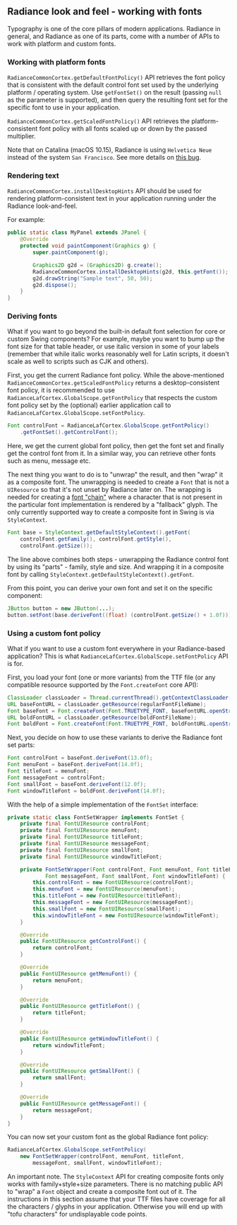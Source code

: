 ## Radiance look and feel - working with fonts

Typography is one of the core pillars of modern applications. Radiance in general, and Radiance as one of its parts, come with a number of APIs to work with platform and custom fonts.

### Working with platform fonts

`RadianceCommonCortex.getDefaultFontPolicy()` API retrieves the font policy that is consistent with the default control font set used by the underlying platform / operating system. Use `getFontSet()` on the result (passing `null` as the parameter is supported), and then query the resulting font set for the specific font to use in your application.

`RadianceCommonCortex.getScaledFontPolicy()` API retrieves the platform-consistent font policy with all fonts scaled up or down by the passed multiplier.

Note that on Catalina (macOS 10.15), Radiance is using `Helvetica Neue` instead of the system `San Francisco`. See more details on [this bug](https://github.com/kirill-grouchnikov/radiance/issues/224).

### Rendering text

`RadianceCommonCortex.installDesktopHints` API should be used for rendering platform-consistent text in your application running under the Radiance look-and-feel.

For example:

```java
public static class MyPanel extends JPanel {
    @Override
    protected void paintComponent(Graphics g) {
        super.paintComponent(g);

        Graphics2D g2d = (Graphics2D) g.create();
        RadianceCommonCortex.installDesktopHints(g2d, this.getFont());
        g2d.drawString("Sample text", 50, 50);
        g2d.dispose();
    }
}
```

### Deriving fonts

What if you want to go beyond the built-in default font selection for core or custom Swing components? For example, maybe you want to bump up the font size for that table header, or use italic version in some of your labels (remember that while italic works reasonably well for Latin scripts, it doesn't scale as well to scripts such as CJK and others).

First, you get the current Radiance font policy. While the above-mentioned `RadianceCommonCortex.getScaledFontPolicy` returns a desktop-consistent font policy, it is recommended to use `RadianceLafCortex.GlobalScope.getFontPolicy` that respects the custom font policy set by the (optional) earlier application call to `RadianceLafCortex.GlobalScope.setFontPolicy`.

```java
Font controlFont = RadianceLafCortex.GlobalScope.getFontPolicy()
    .getFontSet().getControlFont();
```

Here, we get the current global font policy, then get the font set and finally get the control font from it. In a similar way, you can retrieve other fonts such as menu, message etc.

The next thing you want to do is to "unwrap" the result, and then "wrap" it as a composite font. The unwrapping is needed to create a `Font` that is not a `UIResource` so that it's not unset by Radiance later on. The wrapping is needed for creating a [font "chain"](https://github.com/kirill-grouchnikov/radiance/issues/4) where a character that is not present in the particular font implementation is rendered by a "fallback" glyph. The only currently supported way to create a composite font in Swing is via `StyleContext`.

```java
Font base = StyleContext.getDefaultStyleContext().getFont(
    controlFont.getFamily(), controlFont.getStyle(),
    controlFont.getSize());
```

The line above combines both steps - unwrapping the Radiance control font by using its "parts" - family, style and size. And wrapping it in a composite font by calling `StyleContext.getDefaultStyleContext().getFont`.

From this point, you can derive your own font and set it on the specific component:

```java
JButton button = new JButton(...);
button.setFont(base.deriveFont((float) (controlFont.getSize() + 1.0f)));
```

### Using a custom font policy

What if you want to use a custom font everywhere in your Radiance-based application? This is what `RadianceLafCortex.GlobalScope.setFontPolicy` API is for.

First, you load your font (one or more variants) from the TTF file (or any compatible resource supported by the `Font.createFont` core API):

```java
ClassLoader classLoader = Thread.currentThread().getContextClassLoader();
URL baseFontURL = classLoader.getResource(regularFontFileName);
Font baseFont = Font.createFont(Font.TRUETYPE_FONT, baseFontURL.openStream());
URL boldFontURL = classLoader.getResource(boldFontFileName);
Font boldFont = Font.createFont(Font.TRUETYPE_FONT, boldFontURL.openStream());
```

Next, you decide on how to use these variants to derive the Radiance font set parts:

```java
Font controlFont = baseFont.deriveFont(13.0f);
Font menuFont = baseFont.deriveFont(14.0f);
Font titleFont = menuFont;
Font messageFont = controlFont;
Font smallFont = baseFont.deriveFont(12.0f);
Font windowTitleFont = boldFont.deriveFont(14.0f);
```

With the help of a simple implementation of the `FontSet` interface:

```java
private static class FontSetWrapper implements FontSet {
    private final FontUIResource controlFont;
    private final FontUIResource menuFont;
    private final FontUIResource titleFont;
    private final FontUIResource messageFont;
    private final FontUIResource smallFont;
    private final FontUIResource windowTitleFont;

    private FontSetWrapper(Font controlFont, Font menuFont, Font titleFont,
            Font messageFont, Font smallFont, Font windowTitleFont) {
        this.controlFont = new FontUIResource(controlFont);
        this.menuFont = new FontUIResource(menuFont);
        this.titleFont = new FontUIResource(titleFont);
        this.messageFont = new FontUIResource(messageFont);
        this.smallFont = new FontUIResource(smallFont);
        this.windowTitleFont = new FontUIResource(windowTitleFont);
    }

    @Override
    public FontUIResource getControlFont() {
        return controlFont;
    }

    @Override
    public FontUIResource getMenuFont() {
        return menuFont;
    }

    @Override
    public FontUIResource getTitleFont() {
        return titleFont;
    }

    @Override
    public FontUIResource getWindowTitleFont() {
        return windowTitleFont;
    }

    @Override
    public FontUIResource getSmallFont() {
        return smallFont;
    }

    @Override
    public FontUIResource getMessageFont() {
        return messageFont;
    }
}
```

You can now set your custom font as the global Radiance font policy:

```java
RadianceLafCortex.GlobalScope.setFontPolicy(
    new FontSetWrapper(controlFont, menuFont, titleFont,
        messageFont, smallFont, windowTitleFont);
````

An important note. The `StyleContext` API for creating composite fonts only works with family+style+size parameters. There is no matching public API to "wrap" a `Font` object and create a composite font out of it. The instructions in this section assume that your TTF files have coverage for all the characters / glyphs in your application. Otherwise you will end up with "tofu characters" for undisplayable code points.
